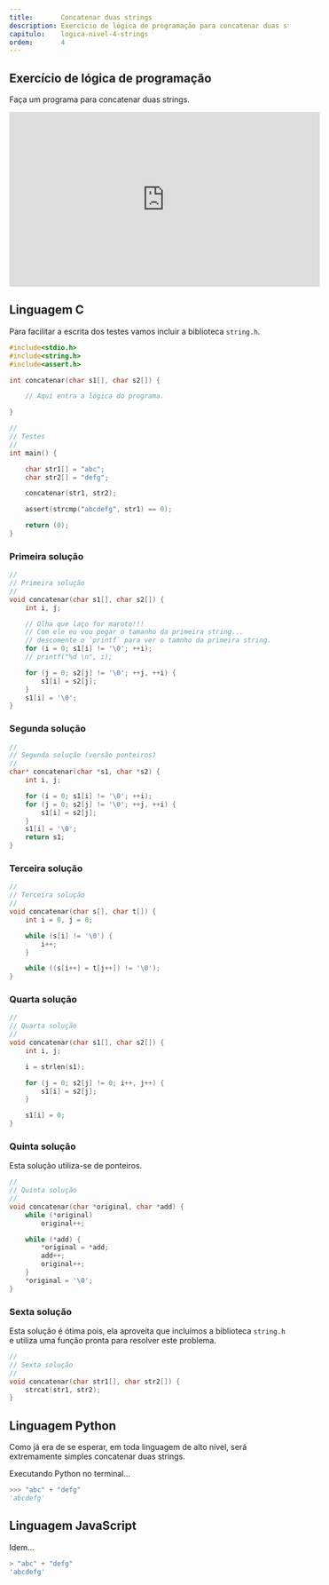 ```yaml
---
title:       Concatenar duas strings
description: Exercício de lógica de programação para concatenar duas strings.
capitulo:    logica-nivel-4-strings
ordem:       4
---
```




Exercício de lógica de programação
---

Faça um programa para concatenar duas strings.

<iframe width="560" height="315" src="https://www.youtube.com/embed/84yqQSmkOwU" frameborder="0" allow="autoplay; encrypted-media" allowfullscreen></iframe>



Linguagem C
---

Para facilitar a escrita dos testes vamos incluir a biblioteca `string.h`.

```c
#include<stdio.h>
#include<string.h>
#include<assert.h>

int concatenar(char s1[], char s2[]) {

    // Aqui entra a lógica do programa.

}

//
// Testes
//
int main() {

    char str1[] = "abc";
    char str2[] = "defg";

    concatenar(str1, str2);

    assert(strcmp("abcdefg", str1) == 0);

    return (0);
}
```


### Primeira solução

```c
//
// Primeira solução
//
void concatenar(char s1[], char s2[]) {
    int i, j;

    // Olha que laço for maroto!!!
    // Com ele eu vou pegar o tamanho da primeira string...
    // descomente o `printf` para ver o tamnho da primeira string.
    for (i = 0; s1[i] != '\0'; ++i);
    // printf("%d \n", i);

    for (j = 0; s2[j] != '\0'; ++j, ++i) {
        s1[i] = s2[j];
    }
    s1[i] = '\0';
}
```


### Segunda solução

```c
//
// Segunda solução (versão ponteiros)
//
char* concatenar(char *s1, char *s2) {
    int i, j;

    for (i = 0; s1[i] != '\0'; ++i);
    for (j = 0; s2[j] != '\0'; ++j, ++i) {
        s1[i] = s2[j];
    }
    s1[i] = '\0';
    return s1;
}
```


### Terceira solução

```c
//
// Terceira solução
//
void concatenar(char s[], char t[]) {
    int i = 0, j = 0;

    while (s[i] != '\0') {
        i++;
    }

    while ((s[i++] = t[j++]) != '\0');
}
```


### Quarta solução

```c
//
// Quarta solução
//
void concatenar(char s1[], char s2[]) {
    int i, j;

    i = strlen(s1);

    for (j = 0; s2[j] != 0; i++, j++) {
        s1[i] = s2[j];
    }

    s1[i] = 0;
}
```


### Quinta solução

Esta solução utiliza-se de ponteiros.

```c
//
// Quinta solução
//
void concatenar(char *original, char *add) {
    while (*original)
        original++;

    while (*add) {
        *original = *add;
        add++;
        original++;
    }
    *original = '\0';
}
```



### Sexta solução

Esta solução é ótima pois, ela aproveita que incluímos a biblioteca `string.h` e utiliza uma função pronta para resolver
este problema.

```c
//
// Sexta solução
//
void concatenar(char str1[], char str2[]) {
    strcat(str1, str2);
}

```




Linguagem Python
---

Como já era de se esperar, em toda linguagem de alto nível, será extremamente simples concatenar duas strings.

Executando Python no terminal...

```python
>>> "abc" + "defg"
'abcdefg'
```



Linguagem JavaScript
---

Idem...

```javascript
> "abc" + "defg"
'abcdefg'
```



